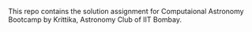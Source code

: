 This repo contains the solution assignment for Computaional Astronomy Bootcamp by Krittika, Astronomy Club of IIT Bombay.
